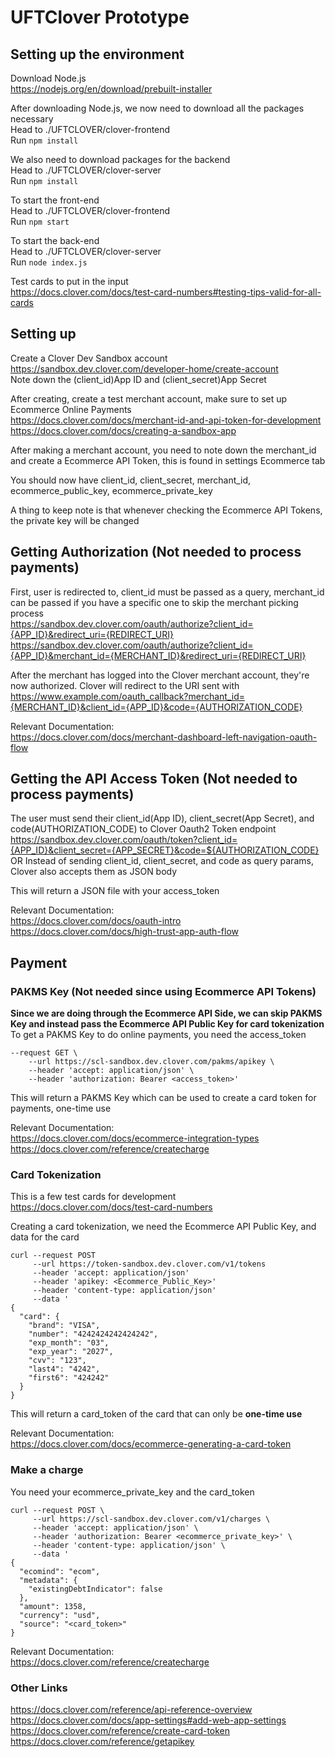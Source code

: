# UFTClover Prototype

## Setting up the environment
Download Node.js  
https://nodejs.org/en/download/prebuilt-installer  

After downloading Node.js, we now need to download all the packages necessary  
Head to ./UFTCLOVER/clover-frontend  
Run `npm install`  

We also need to download packages for the backend  
Head to ./UFTCLOVER/clover-server  
Run `npm install`  

To start the front-end  
Head to ./UFTCLOVER/clover-frontend  
Run `npm start`  

To start the back-end  
Head to ./UFTCLOVER/clover-server  
Run `node index.js`  

Test cards to put in the input  
https://docs.clover.com/docs/test-card-numbers#testing-tips-valid-for-all-cards  

## Setting up
Create a Clover Dev Sandbox account  
https://sandbox.dev.clover.com/developer-home/create-account  
Note down the (client_id)App ID and (client_secret)App Secret  

After creating, create a test merchant account, make sure to set up Ecommerce Online Payments  
https://docs.clover.com/docs/merchant-id-and-api-token-for-development  
https://docs.clover.com/docs/creating-a-sandbox-app  

After making a merchant account, you need to note down the merchant_id and create a Ecommerce API Token, this is found in settings Ecommerce tab  

You should now have client_id, client_secret, merchant_id, ecommerce_public_key, ecommerce_private_key

A thing to keep note is that whenever checking the Ecommerce API Tokens, the private key will be changed

## Getting Authorization (Not needed to process payments)
First, user is redirected to, client_id must be passed as a query, merchant_id can be passed if you have a specific one to skip the merchant picking process  
https://sandbox.dev.clover.com/oauth/authorize?client_id={APP_ID}&redirect_uri={REDIRECT_URI}   
https://sandbox.dev.clover.com/oauth/authorize?client_id={APP_ID}&merchant_id={MERCHANT_ID}&redirect_uri={REDIRECT_URI}  
  
After the merchant has logged into the Clover merchant account, they're now authorized. Clover will redirect to the URI sent with  
https://www.example.com/oauth_callback?merchant_id={MERCHANT_ID}&client_id={APP_ID}&code={AUTHORIZATION_CODE}  

Relevant Documentation:  
https://docs.clover.com/docs/merchant-dashboard-left-navigation-oauth-flow  

## Getting the API Access Token (Not needed to process payments)
The user must send their client_id(App ID), client_secret(App Secret), and code(AUTHORIZATION_CODE) to Clover Oauth2 Token endpoint  
https://sandbox.dev.clover.com/oauth/token?client_id={APP_ID}&client_secret={APP_SECRET}&code=${AUTHORIZATION_CODE}  
OR
Instead of sending client_id, client_secret, and code as query params, Clover also accepts them as JSON body

This will return a JSON file with your access_token

Relevant Documentation:  
https://docs.clover.com/docs/oauth-intro  
https://docs.clover.com/docs/high-trust-app-auth-flow  

## Payment
### PAKMS Key (Not needed since using Ecommerce API Tokens)
**Since we are doing through the Ecommerce API Side, we can skip PAKMS Key and instead pass the Ecommerce API Public Key for card tokenization**  
To get a PAKMS Key to do online payments, you need the access_token  
```
--request GET \
    --url https://scl-sandbox.dev.clover.com/pakms/apikey \
    --header 'accept: application/json' \
    --header 'authorization: Bearer <access_token>'  
```  
This will return a PAKMS Key which can be used to create a card token for payments, one-time use  

Relevant Documentation:  
https://docs.clover.com/docs/ecommerce-integration-types  
https://docs.clover.com/reference/createcharge  

### Card Tokenization
This is a few test cards for development  
https://docs.clover.com/docs/test-card-numbers  

Creating a card tokenization, we need the Ecommerce API Public Key, and data for the card
```  
curl --request POST   
     --url https://token-sandbox.dev.clover.com/v1/tokens   
     --header 'accept: application/json'   
     --header 'apikey: <Ecommerce_Public_Key>'   
     --header 'content-type: application/json'   
     --data '
{  
  "card": {  
    "brand": "VISA",  
    "number": "4242424242424242",  
    "exp_month": "03",  
    "exp_year": "2027",  
    "cvv": "123",  
    "last4": "4242",  
    "first6": "424242"  
  }  
}  
```  

This will return a card_token of the card that can only be **one-time use**

Relevant Documentation:  
https://docs.clover.com/docs/ecommerce-generating-a-card-token  

### Make a charge
You need your ecommerce_private_key and the card_token
```
curl --request POST \
     --url https://scl-sandbox.dev.clover.com/v1/charges \
     --header 'accept: application/json' \
     --header 'authorization: Bearer <ecommerce_private_key>' \
     --header 'content-type: application/json' \
     --data '
{
  "ecomind": "ecom",
  "metadata": {
    "existingDebtIndicator": false
  },
  "amount": 1358,
  "currency": "usd",
  "source": "<card_token>"
}
```

Relevant Documentation:  
https://docs.clover.com/reference/createcharge  

### Other Links
https://docs.clover.com/reference/api-reference-overview  
https://docs.clover.com/docs/app-settings#add-web-app-settings  
https://docs.clover.com/reference/create-card-token  
https://docs.clover.com/reference/getapikey  